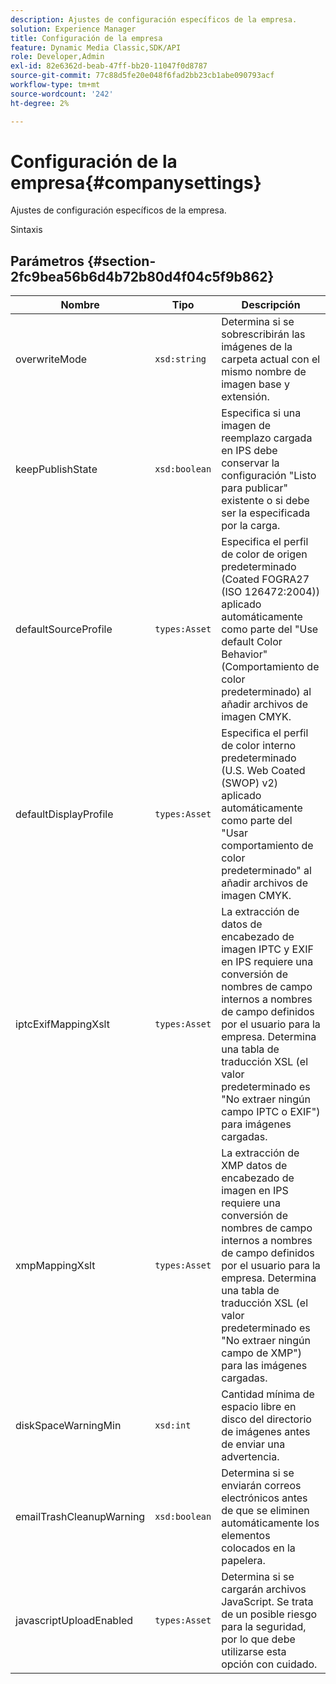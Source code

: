 ```yaml
---
description: Ajustes de configuración específicos de la empresa.
solution: Experience Manager
title: Configuración de la empresa
feature: Dynamic Media Classic,SDK/API
role: Developer,Admin
exl-id: 82e6362d-beab-47ff-bb20-11047f0d8787
source-git-commit: 77c88d5fe20e048f6fad2bb23cb1abe090793acf
workflow-type: tm+mt
source-wordcount: '242'
ht-degree: 2%

---
```


# Configuración de la empresa{#companysettings}

Ajustes de configuración específicos de la empresa.

Sintaxis

## Parámetros {#section-2fc9bea56b6d4b72b80d4f04c5f9b862}

| Nombre | Tipo | Descripción |
|---|---|---|
| overwriteMode | `xsd:string` | Determina si se sobrescribirán las imágenes de la carpeta actual con el mismo nombre de imagen base y extensión. |
| keepPublishState | `xsd:boolean` | Especifica si una imagen de reemplazo cargada en IPS debe conservar la configuración &quot;Listo para publicar&quot; existente o si debe ser la especificada por la carga. |
| defaultSourceProfile | `types:Asset` | Especifica el perfil de color de origen predeterminado (Coated FOGRA27 (ISO 126472:2004)) aplicado automáticamente como parte del &quot;Use default Color Behavior&quot; (Comportamiento de color predeterminado) al añadir archivos de imagen CMYK. |
| defaultDisplayProfile | `types:Asset` | Especifica el perfil de color interno predeterminado (U.S. Web Coated (SWOP) v2) aplicado automáticamente como parte del &quot;Usar comportamiento de color predeterminado&quot; al añadir archivos de imagen CMYK. |
| iptcExifMappingXslt | `types:Asset` | La extracción de datos de encabezado de imagen IPTC y EXIF en IPS requiere una conversión de nombres de campo internos a nombres de campo definidos por el usuario para la empresa. Determina una tabla de traducción XSL (el valor predeterminado es &quot;No extraer ningún campo IPTC o EXIF&quot;) para imágenes cargadas. |
| xmpMappingXslt | `types:Asset` | La extracción de XMP datos de encabezado de imagen en IPS requiere una conversión de nombres de campo internos a nombres de campo definidos por el usuario para la empresa. Determina una tabla de traducción XSL (el valor predeterminado es &quot;No extraer ningún campo de XMP&quot;) para las imágenes cargadas. |
| diskSpaceWarningMin | `xsd:int` | Cantidad mínima de espacio libre en disco del directorio de imágenes antes de enviar una advertencia. |
| emailTrashCleanupWarning | `xsd:boolean` | Determina si se enviarán correos electrónicos antes de que se eliminen automáticamente los elementos colocados en la papelera. |
| javascriptUploadEnabled | `types:Asset` | Determina si se cargarán archivos JavaScript. Se trata de un posible riesgo para la seguridad, por lo que debe utilizarse esta opción con cuidado. |

